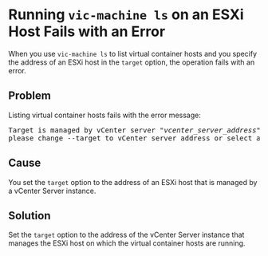 # Running `vic-machine ls` on an ESXi Host Fails with an Error #

When you use `vic-machine ls` to list virtual container hosts and you specify the address of an ESXi host in the `target` option, the operation fails with an error.

## Problem ##
Listing virtual container hosts fails with the error message: 

<pre>Target is managed by vCenter server "<i>vcenter_server_address</i>", 
please change --target to vCenter server address or select a standalone ESXi</pre>

## Cause ##
You set the `target` option to the address of an ESXi host that is managed by a vCenter Server instance.

## Solution ##
Set the `target` option to the address of the vCenter Server instance that manages the ESXi host on which the virtual container hosts are running. 
